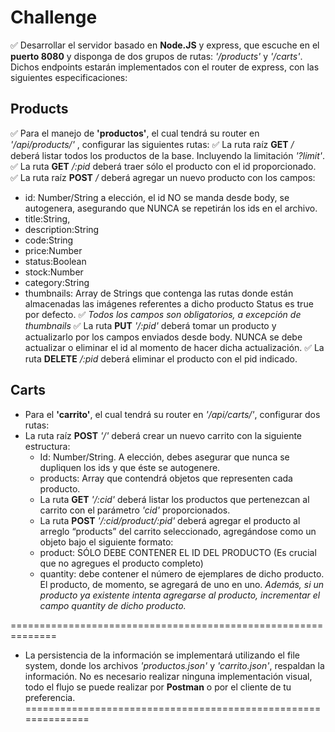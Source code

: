 # Challenge

✅ Desarrollar el servidor basado en **Node.JS** y express, que escuche en el **puerto 8080** y disponga de dos grupos de rutas: *'/products'* y *'/carts'*. Dichos endpoints estarán implementados con el router de express, con las siguientes especificaciones:

## Products

✅ Para el manejo de **'productos'**, el cual tendrá su router en *'/api/products/'* , configurar las siguientes rutas:
  ✅ La ruta raíz **GET** */* deberá listar todos los productos de la base. Incluyendo la limitación *'?limit'*.
  ✅ La ruta **GET** */:pid* deberá traer sólo el producto con el id proporcionado.
  ✅ La ruta raíz **POST** */* deberá agregar un nuevo producto con los campos:
  - id: Number/String a elección, el id NO se manda desde body, se autogenera, asegurando que NUNCA se repetirán los ids en el archivo.
  - title:String,
  - description:String
  - code:String
  - price:Number
  - status:Boolean
  - stock:Number
  - category:String
  - thumbnails: Array de Strings que contenga las rutas donde  están almacenadas las imágenes referentes a dicho producto Status es true por defecto.
  ✅  _Todos los campos son obligatorios, a excepción de thumbnails_
  ✅ La ruta **PUT** *'/:pid'* deberá tomar un producto y actualizarlo por los campos enviados desde body. NUNCA se debe actualizar o eliminar el id al momento de hacer dicha actualización.
  ✅ La ruta **DELETE** */:pid* deberá eliminar el producto con el pid indicado. 

## Carts

- Para el **'carrito'**, el cual tendrá su router en *'/api/carts/'*, configurar dos rutas:
- La ruta raíz **POST** *'/'* deberá crear un nuevo carrito con la siguiente estructura:
  - Id: Number/String. A elección, debes asegurar que nunca se dupliquen los ids y que éste se autogenere.
  - products: Array que contendrá objetos que representen cada producto.
  - La ruta **GET** *'/:cid'* deberá listar los productos que pertenezcan al carrito con el parámetro *'cid'* proporcionados.
  - La ruta **POST**  *'/:cid/product/:pid'* deberá agregar el producto al arreglo “products” del carrito seleccionado, agregándose como un objeto bajo el siguiente formato:
  - product: SÓLO DEBE CONTENER EL ID DEL PRODUCTO (Es crucial que no agregues el producto completo)
  - quantity: debe contener el número de ejemplares de dicho producto. El producto, de momento, se agregará de uno en uno.
  *Además, si un producto ya existente intenta agregarse al producto, incrementar el campo quantity de dicho producto.*

==============================================================
- La persistencia de la información se implementará utilizando el file system, donde los archivos *'productos.json'* y *'carrito.json'*, respaldan la información.
No es necesario realizar ninguna implementación visual, todo el flujo se puede realizar por **Postman** o por el cliente de tu preferencia.
==============================================================









